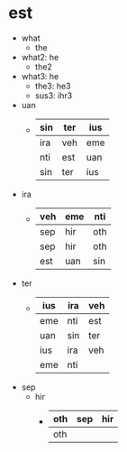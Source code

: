 # est
- what
  - the
- what2: he
  - the2
- what3: he
  - the3: he3
  - sus3: ihr3
- uan
  - | sin | ter | ius |
    |-----|-----|-----|
    | ira | veh | eme |
    | nti | est | uan |
    | sin | ter | ius |
- ira
  - | veh | eme | nti |
    |-----|-----|-----|
    | sep | hir | oth |
    | sep | hir | oth |
    | est | uan | sin |
- ter
  - | ius | ira | veh |
    |-----|-----|-----|
    | eme | nti | est |
    | uan | sin | ter |
    | ius | ira | veh |
    | eme | nti | |
- sep
  - hir
    - | oth | sep | hir |
      |-----|-----|-----|
      | oth | | |

